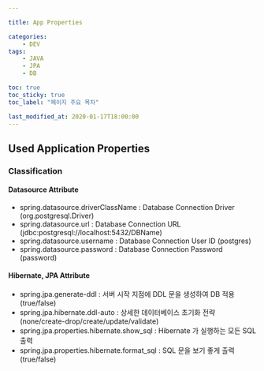 ```yaml
---

title: App Properties

categories:
    - DEV
tags: 
    - JAVA
    - JPA
    - DB

toc: true
toc_sticky: true
toc_label: "페이지 주요 목차"

last_modified_at: 2020-01-17T18:00:00
---
```


## Used Application Properties ##

### Classification ###

#### Datasource Attribute ####

- spring.datasource.driverClassName : Database Connection Driver (org.postgresql.Driver)
- spring.datasource.url : Database Connection URL (jdbc:postgresql://localhost:5432/DBName)
- spring.datasource.username : Database Connection User ID (postgres)
- spring.datasource.password : Database Connection Password (password)

#### Hibernate, JPA Attribute ####

- spring.jpa.generate-ddl : 서버 시작 지점에 DDL 문을 생성하여 DB 적용 (true/false)
- spring.jpa.hibernate.ddl-auto : 상세한 데이터베이스 초기화 전략 (none/create-drop/create/update/validate)
- spring.jpa.properties.hibernate.show_sql : Hibernate 가 실행하는 모든 SQL 출력
- spring.jpa.properties.hibernate.format_sql : SQL 문을 보기 좋게 출력 (true/false)
